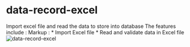 # data-record-excel
 Import excel file and read the data to store into database
 The features include :
  Markup : * Import Excel file 
            * Read and validate data in Excel file
![data-record-excel](https://github.com/NurAliaZaidi/data-record-excel/assets/93064831/5a8a4982-ad2f-41c7-b51f-028773e9925c)
